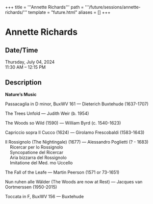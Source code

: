 +++
title = '''Annette Richards'''
path = '''/future/sessions/annette-richards/'''
template = "future.html"
aliases = []
+++

<h1>Annette Richards</h1>

<h2>Date/Time</h2>
<p>Thursday, July 04, 2024<br>
11:30 AM – 12:15 PM</p>
<h2>Description</h2>

<div class="ag87-crtemvc-hsbk"><div class="css-vsf5of"><p class="carina-rte-public-DraftStyleDefault-block"><span style="font-weight: bold;">Nature’s Music</span></p><p class="carina-rte-public-DraftStyleDefault-block">Passacaglia in D minor, BuxWV 161 — Dieterich Buxtehude (1637-1707)</p><p class="carina-rte-public-DraftStyleDefault-block">The Trees Unfold — Judith Weir (b. 1954)</p><p class="carina-rte-public-DraftStyleDefault-block">The Woods so Wild (1590) — William Byrd (c. 1540-1623)</p><p class="carina-rte-public-DraftStyleDefault-block">Capriccio sopra Il Cucco (1624) — Girolamo Frescobaldi (1583-1643)</p><p class="carina-rte-public-DraftStyleDefault-block">Il Rossignolo (The Nightingale) (1677) — Alessandro Poglietti (? - 1683)<br>&nbsp; &nbsp; Ricercar per lo Rossignolo <br>&nbsp; &nbsp; Syncopatione del Ricercar<br>&nbsp; &nbsp; Aria bizzarra del Rossignolo<br>&nbsp; &nbsp; Imitatione del Med. mo Uccello</p><p class="carina-rte-public-DraftStyleDefault-block">The Fall of the Leafe — Martin Peerson (1571 or 73-1651)</p><p class="carina-rte-public-DraftStyleDefault-block">Nun ruhen alle Wälder (The Woods are now at Rest) — Jacques van Oortmerssen (1950-2015)</p><p class="carina-rte-public-DraftStyleDefault-block">Toccata in F, BuxWV 156 — Buxtehude</p></div></div>


